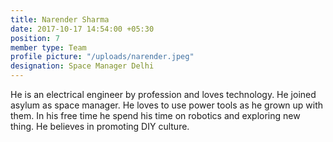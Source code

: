 ```yaml
---
title: Narender Sharma
date: 2017-10-17 14:54:00 +05:30
position: 7
member type: Team
profile picture: "/uploads/narender.jpeg"
designation: Space Manager Delhi
---
```


He is an electrical engineer by profession and loves technology. He joined asylum as space manager. He loves to use power tools as he grown up with them. In his free time he spend his time on robotics and exploring new thing. He believes in promoting DIY culture.
